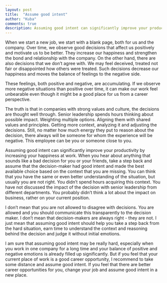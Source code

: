 ```yaml
---
layout: post
title:  "Assume good intent"
author: "Kuba"
comments: true
description: Assuming good intent can significantly improve your productivity by increasing your happiness at work.
---
```

When we start a new job, we start with a blank page, both for us and the company. Over time, we observe good decisions that affect us positively and motivate us to be better. They increase our happiness and strengthen the bond and relationship with the company. On the other hand, there are also decisions that we don’t agree with. We may feel deceived, treated not fair or disappointed how others were treated. Such decisions decrease our happiness and moves the balance of feelings to the negative side.

These feelings, both positive and negative, are accumulating. If we observe more negative situations than positive over time, it can make our work feel unbearable even though it might be a good place for us from a career perspective.

The truth is that in companies with strong values and culture, the decisions are thought well through. Senior leadership spends hours thinking about possible impact. Weighting multiple options. Aligning them with shared values and principles. Getting more context, analyzing it and adjusting the decisions. Still, no matter how much energy they put to reason about the decision, there always will be someone for whom the experience will be negative. This employee can be you or someone close to you.

Assuming good intent can significantly improve your productivity by increasing your happiness at work. When you hear about anything that sounds like a bad decision for you or your friends, take a step back and assume that the decision-maker had good intent and made the best available choice based on the context that you are missing. You can think that you have the same or even better understanding of the situation, but usually you are not right. You didn’t spend hours acquiring this context. You have not discussed the impact of the decision with senior leadership from different departments. You probably didn’t think a lot about the impact on business, rather on your current position.

I don’t mean that you are not allowed to disagree with decisions. You are allowed and you should communicate this transparently to the decision maker. I don’t mean that decision-makers are always right - they are not. I just mean that assuming good intent should help you take a step back from the hard situation, earn time to understand the context and reasoning behind the decision and judge it without initial emotions.

I am sure that assuming good intent may be really hard, especially when you work in one company for a long time and your balance of positive and negative emotions is already filled up significantly. But if you feel that your current place of work is a good career opportunity, I recommend to take some distance and assume good intent. If you feel that there are better career opportunities for you, change your job and assume good intent in a new place.
